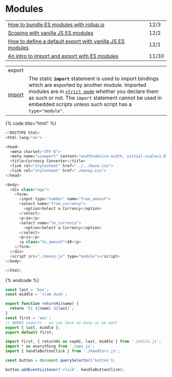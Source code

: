 # Modules

|  |  |
| :--- | :--- |
| [How to bundle ES modules with rollup.js](https://gomakethings.com/how-to-bundle-es-modules-with-rollup.js/) | 12/3 |
| [Scoping with vanilla JS ES modules](https://gomakethings.com/scoping-with-vanilla-js-es-modules/) | 12/2 |
| [How to define a default export with vanilla JS ES modules](https://gomakethings.com/how-to-define-a-default-export-with-vanilla-js-es-modules/) | 12/1 |
| [An intro to import and export with ES modules](https://gomakethings.com/an-intro-to-import-and-export-with-es-modules/) | 11/30 |

|  |  |
| :--- | :--- |
| export |  |
| [import](https://developer.mozilla.org/en-US/docs/Web/JavaScript/Reference/Statements/import) | The static **`import`** statement is used to import bindings which are exported by another module. Imported modules are in [`strict mode`](https://developer.mozilla.org/en-US/docs/Web/JavaScript/Reference/Strict_mode) whether you declare them as such or not. The `import` statement cannot be used in embedded scripts unless such script has a `type="module"`. |

{% code title="html" %}
```javascript
<!DOCTYPE html>
<html lang="en">

<head>
  <meta charset="UTF-8">
  <meta name="viewport" content="width=device-width, initial-scale=1.0">
  <title>Currency Converter</title>
  <link rel="stylesheet" href="../../base.css">
  <link rel="stylesheet" href="./money.css">
</head>

<body>
  <div class="app">
    <form>
      <input type="number" name="from_amount">
      <select name="from_currency">
        <option>Select a Currency</option>
      </select>
      <p>in</p>
      <select name="to_currency">
        <option>Select a Currency</option>
      </select>
      <p>is</p>
      <p class="to_amount">$0</p>
    </form>
  </div>
  <script src="./money.js" type="module"></script>
</body>

</html>

```
{% endcode %}

```javascript
const last = 'bos';
const middle = 'slam dunk';

export function returnHi(name) {
  return `hi ${name} ${last}`;
}
const first = 'wes';
// NAMED exports - we can have as many as we want
export { last, middle };
export default first;

```

```javascript
import first, { returnHi as sayHi, last, middle } from './utils.js';
import * as everything from './wes.js';
import { handleButtonClick } from './handlers.js';

const button = document.querySelector('button');

button.addEventListener('click', handleButtonClick);

```

